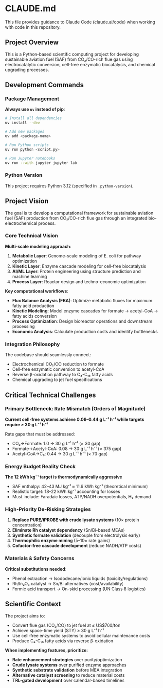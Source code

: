 # CLAUDE.md

This file provides guidance to Claude Code (claude.ai/code) when working with code in this repository.

## Project Overview

This is a Python-based scientific computing project for developing sustainable aviation fuel (SAF) from CO₂/CO-rich flue gas using electrocatalytic conversion, cell-free enzymatic biocatalysis, and chemical upgrading processes.

## Development Commands

### Package Management
**Always use `uv` instead of pip**:
```bash
# Install all dependencies
uv install --dev

# Add new packages
uv add <package-name>

# Run Python scripts
uv run python <script.py>

# Run Jupyter notebooks
uv run --with jupyter jupyter lab
```

### Python Version
This project requires Python 3.12 (specified in `.python-version`).

## Project Vision

The goal is to develop a computational framework for sustainable aviation fuel (SAF) production from CO₂/CO-rich flue gas through an integrated bio-electrochemical process.

### Core Technical Vision

**Multi-scale modeling approach**:
1. **Metabolic Layer**: Genome-scale modeling of E. coli for pathway optimization
2. **Kinetic Layer**: Enzyme cascade modeling for cell-free biocatalysis
3. **AI/ML Layer**: Protein engineering using structure prediction and machine learning
4. **Process Layer**: Reactor design and techno-economic optimization

**Key computational workflows**:
- **Flux Balance Analysis (FBA)**: Optimize metabolic fluxes for maximum fatty acid production
- **Kinetic Modeling**: Model enzyme cascades for formate → acetyl-CoA → fatty acids conversion
- **Process Optimization**: Design bioreactor operations and downstream processing
- **Economic Analysis**: Calculate production costs and identify bottlenecks

### Integration Philosophy

The codebase should seamlessly connect:
- Electrochemical CO₂/CO reduction to formate
- Cell-free enzymatic conversion to acetyl-CoA
- Reverse β-oxidation pathway to C₄-C₁₆ fatty acids
- Chemical upgrading to jet fuel specifications

## Critical Technical Challenges

### Primary Bottleneck: Rate Mismatch (Orders of Magnitude)

**Current cell-free systems achieve 0.08–0.44 g L⁻¹ h⁻¹ while targets require ≥ 30 g L⁻¹ h⁻¹**

Rate gaps that must be addressed:
- CO₂→Formate: 1.0 → 30 g L⁻¹ h⁻¹ (× 30 gap)
- Formate→Acetyl-CoA: 0.08 → 30 g L⁻¹ h⁻¹ (× 375 gap)
- Acetyl-CoA→C₆: 0.44 → 30 g L⁻¹ h⁻¹ (× 70 gap)

### Energy Budget Reality Check

**The 12 kWh kg⁻¹ target is thermodynamically aggressive**
- SAF enthalpy: 42–43 MJ kg⁻¹ ≈ 11.6 kWh kg⁻¹ (theoretical minimum)
- Realistic target: 18–22 kWh kg⁻¹ accounting for losses
- Must include: Faradaic losses, ATP/NADH overpotentials, H₂ demand

### High-Priority De-Risking Strategies

1. **Replace PURE/iPROBE with crude lysate systems** (10× protein concentration)
2. **Eliminate Rh catalyst dependency** (Sn/Bi-based MEAs)
3. **Synthetic formate validation** (decouple from electrolysis early)
4. **Thermophilic enzyme mining** (5–10× rate gains)
5. **Cofactor-free cascade development** (reduce NADH/ATP costs)

### Materials & Safety Concerns

**Critical substitutions needed:**
- Phenol extraction → Isododecane/ionic liquids (toxicity/regulations)
- Rh/In₂O₃ catalyst → Sn/Bi alternatives (cost/availability)
- Formic acid transport → On-skid processing (UN Class 8 logistics)

## Scientific Context

The project aims to:
- Convert flue gas (CO₂/CO) to jet fuel at ≤ US$700/ton
- Achieve space-time yield (STY) ≥ 30 g L⁻¹ h⁻¹
- Use cell-free enzymatic systems to avoid cellular maintenance costs
- Produce C₄-C₁₆ fatty acids via reverse β-oxidation

**When implementing features, prioritize:**
- **Rate enhancement strategies** over purity/optimization
- **Crude lysate systems** over purified enzyme approaches
- **Synthetic substrate validation** before MEA integration
- **Alternative catalyst screening** to reduce material costs
- **TRL-gated development** over calendar-based timelines